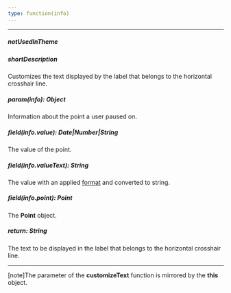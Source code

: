 ```yaml
---
type: function(info)
---
```

---
##### notUsedInTheme

##### shortDescription
Customizes the text displayed by the label that belongs to the horizontal crosshair line.

##### param(info): Object
Information about the point a user paused on.

##### field(info.value): Date|Number|String
The value of the point.

##### field(info.valueText): String
The value with an applied <a href="/Documentation/16_2/ApiReference/Data_Visualization_Widgets/dxChart/Configuration/crosshair/horizontalLine/label/#format">format</a> and converted to string.

##### field(info.point): Point
The <b>Point</b> object.

##### return: String
The text to be displayed in the label that belongs to the horizontal crosshair line.

---
[note]The parameter of the **customizeText** function is mirrored by the **this** object.